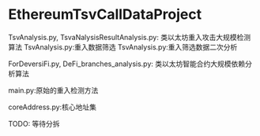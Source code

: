 # EthereumTsvCallDataProject
TsvAnalysis.py, TsvaNalysisResultAnalysis.py:
类以太坊重入攻击大规模检测算法
TsvAnalysis.py:重入数据筛选
TsvAnalysis.py:重入筛选数据二次分析

ForDeversiFi.py, DeFi_branches_analysis.py:
类以太坊智能合约大规模依赖分析算法

main.py:原始的重入检测方法

coreAddress.py:核心地址集


TODO: 等待分拆
